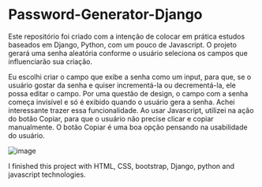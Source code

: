 # Password-Generator-Django

Este repositório foi criado com a intenção de colocar em prática estudos baseados em Django, Python, com um pouco de Javascript. O projeto gerará uma senha aleatória conforme o usuário seleciona os campos que influenciarão sua criação.

Eu escolhi criar o campo que exibe a senha como um input, para que, se o usuário gostar da senha e quiser incrementá-la ou decrementá-la, ele possa editar o campo. Por uma questão de design, o campo com a senha começa invisível e só é exibido quando o usuário gera a senha. Achei interessante trazer essa funcionalidade. Ao usar Javascript, utilizei na ação do botão Copiar, para que o usuário não precise clicar e copiar manualmente. O botão Copiar é uma boa opção pensando na usabilidade do usuário.

![image](https://user-images.githubusercontent.com/43189736/187100025-ffe50007-8237-411c-b7bf-6101ce0d9f33.png)

I finished this project with HTML, CSS, bootstrap, Django, python and javascript technologies.
